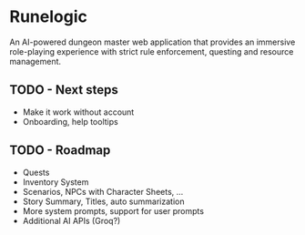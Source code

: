 # Runelogic

An AI-powered dungeon master web application that provides an immersive role-playing experience with strict rule enforcement, questing and resource management.

## TODO - Next steps

- Make it work without account
- Onboarding, help tooltips

## TODO - Roadmap

- Quests
- Inventory System
- Scenarios, NPCs with Character Sheets, ...
- Story Summary, Titles, auto summarization
- More system prompts, support for user prompts
- Additional AI APIs (Groq?)
